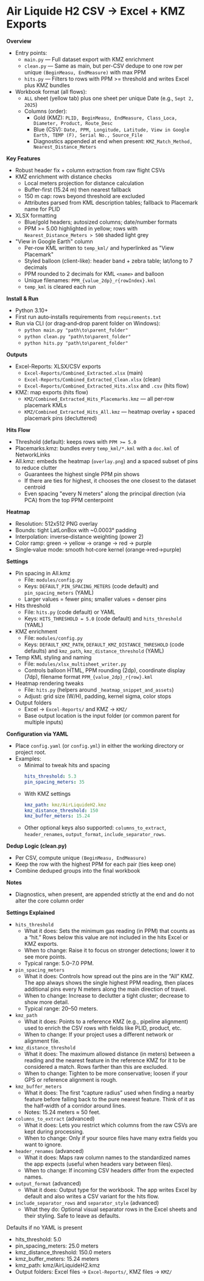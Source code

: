 Air Liquide H2 CSV -> Excel + KMZ Exports
=========================================

**Overview**
- Entry points:
  - `main.py` — Full dataset export with KMZ enrichment
  - `clean.py` — Same as main, but per-CSV dedupe to one row per unique `(BeginMeasu, EndMeasure)` with max PPM
  - `hits.py` — Filters to rows with PPM >= threshold and writes Excel plus KMZ bundles
- Workbook format (all flows):
  - `ALL` sheet (yellow tab) plus one sheet per unique Date (e.g., `Sept 2, 2025`)
  - Columns (order):
    - Gold (KMZ): `PLID, BeginMeasu, EndMeasure, Class_Loca, Diameter, Product, Route_Desc`
    - Blue (CSV): `Date, PPM, Longitude, Latitude, View in Google Earth, TEMP (F), Serial No., Source_File`
    - Diagnostics appended at end when present: `KMZ_Match_Method, Nearest_Distance_Meters`

**Key Features**
- Robust header fix + column extraction from raw flight CSVs
- KMZ enrichment with distance checks
  - Local meters projection for distance calculation
  - Buffer-first (15.24 m) then nearest fallback
  - 150 m cap: rows beyond threshold are excluded
  - Attributes parsed from KML description tables; fallback to Placemark name for PLID
- XLSX formatting
  - Blue/gold headers; autosized columns; date/number formats
  - PPM >= 5.00 highlighted in yellow; rows with `Nearest_Distance_Meters > 500` shaded light grey
- "View in Google Earth" column
  - Per‑row KML written to `temp_kml/` and hyperlinked as "View Placemark"
  - Styled balloon (client-like): header band + zebra table; lat/long to 7 decimals
  - PPM rounded to 2 decimals for KML `<name>` and balloon
  - Unique filenames: `PPM_{value_2dp}_r{rowIndex}.kml`
  - `temp_kml` is cleared each run

**Install & Run**
- Python 3.10+
- First run auto‑installs requirements from `requirements.txt`
- Run via CLI (or drag‑and‑drop parent folder on Windows):
  - `python main.py "path\to\parent_folder"`
  - `python clean.py "path\to\parent_folder"`
  - `python hits.py "path\to\parent_folder"`

**Outputs**
- Excel-Reports: XLSX/CSV exports
  - `Excel-Reports/Combined_Extracted.xlsx` (main)
  - `Excel-Reports/Combined_Extracted_Clean.xlsx` (clean)
  - `Excel-Reports/Combined_Extracted_Hits.xlsx` and `.csv` (hits flow)
- KMZ: map exports (hits flow)
  - `KMZ/Combined_Extracted_Hits_Placemarks.kmz` — all per‑row placemark KMLs
  - `KMZ/Combined_Extracted_Hits_All.kmz` — heatmap overlay + spaced placemark pins (decluttered)

**Hits Flow**
- Threshold (default): keeps rows with `PPM >= 5.0`
- Placemarks.kmz: bundles every `temp_kml/*.kml` with a `doc.kml` of NetworkLinks
- All.kmz: embeds the heatmap (`overlay.png`) and a spaced subset of pins to reduce clutter
  - Guarantees the highest single PPM pin shows
  - If there are ties for highest, it chooses the one closest to the dataset centroid
  - Even spacing "every N meters" along the principal direction (via PCA) from the top PPM centerpoint

**Heatmap**
- Resolution: 512x512 PNG overlay
- Bounds: tight LatLonBox with ~0.0003° padding
- Interpolation: inverse‑distance weighting (power 2)
- Color ramp: green → yellow → orange → red → purple
- Single‑value mode: smooth hot‑core kernel (orange→red→purple)

**Settings**
- Pin spacing in All.kmz
  - File: `modules/config.py`
  - Keys: `DEFAULT_PIN_SPACING_METERS` (code default) and `pin_spacing_meters` (YAML)
  - Larger values = fewer pins; smaller values = denser pins
- Hits threshold
  - File: `hits.py` (code default) or YAML
  - Keys: `HITS_THRESHOLD = 5.0` (code default) and `hits_threshold` (YAML)
- KMZ enrichment
  - File: `modules/config.py`
  - Keys: `DEFAULT_KMZ_PATH`, `DEFAULT_KMZ_DISTANCE_THRESHOLD` (code defaults) and `kmz_path`, `kmz_distance_threshold` (YAML)
- Temp KML styling and naming
  - File: `modules/xlsx_multisheet_writer.py`
  - Controls balloon HTML, PPM rounding (2dp), coordinate display (7dp), filename format `PPM_{value_2dp}_r{row}.kml`
- Heatmap rendering tweaks
  - File: `hits.py` (helpers around `_heatmap_snippet_and_assets`)
  - Adjust: grid size (W/H), padding, kernel sigma, color stops
- Output folders
  - Excel -> `Excel-Reports/` and KMZ -> `KMZ/`
  - Base output location is the input folder (or common parent for multiple inputs)

**Configuration via YAML**
- Place `config.yaml` (or `config.yml`) in either the working directory or project root.
- Examples:
  - Minimal to tweak hits and spacing
    ```yaml
    hits_threshold: 5.3
    pin_spacing_meters: 35
    ```
  - With KMZ settings
    ```yaml
    kmz_path: kmz/AirLiquideH2.kmz
    kmz_distance_threshold: 150
    kmz_buffer_meters: 15.24
    ```
  - Other optional keys also supported: `columns_to_extract`, `header_renames`, `output_format`, `include_separator_rows`.

**Dedup Logic (clean.py)**
- Per CSV, compute unique `(BeginMeasu, EndMeasure)`
- Keep the row with the highest PPM for each pair (ties keep one)
- Combine deduped groups into the final workbook

**Notes**
- Diagnostics, when present, are appended strictly at the end and do not alter the core column order

**Settings Explained**
- `hits_threshold`
  - What it does: Sets the minimum gas reading (in PPM) that counts as a “hit.” Rows below this value are not included in the hits Excel or KMZ exports.
  - When to change: Raise it to focus on stronger detections; lower it to see more points.
  - Typical range: 5.0–7.0 PPM.
- `pin_spacing_meters`
  - What it does: Controls how spread out the pins are in the “All” KMZ. The app always shows the single highest PPM reading, then places additional pins every N meters along the main direction of travel.
  - When to change: Increase to declutter a tight cluster; decrease to show more detail.
  - Typical range: 20–50 meters.
- `kmz_path`
  - What it does: Points to a reference KMZ (e.g., pipeline alignment) used to enrich the CSV rows with fields like PLID, product, etc.
  - When to change: If your project uses a different network or alignment file.
- `kmz_distance_threshold`
  - What it does: The maximum allowed distance (in meters) between a reading and the nearest feature in the reference KMZ for it to be considered a match. Rows farther than this are excluded.
  - When to change: Tighten to be more conservative; loosen if your GPS or reference alignment is rough.
- `kmz_buffer_meters`
  - What it does: The first “capture radius” used when finding a nearby feature before falling back to the pure nearest feature. Think of it as the half‑width of a corridor around lines.
  - Notes: 15.24 meters ≈ 50 feet.
- `columns_to_extract` (advanced)
  - What it does: Lets you restrict which columns from the raw CSVs are kept during processing.
  - When to change: Only if your source files have many extra fields you want to ignore.
- `header_renames` (advanced)
  - What it does: Maps raw column names to the standardized names the app expects (useful when headers vary between files).
  - When to change: If incoming CSV headers differ from the expected names.
- `output_format` (advanced)
  - What it does: Output type for the workbook. The app writes Excel by default and also writes a CSV variant for the hits flow.
- `include_separator_rows` and `separator_style` (advanced)
  - What they do: Optional visual separator rows in the Excel sheets and their styling. Safe to leave as defaults.

Defaults if no YAML is present
- hits_threshold: 5.0
- pin_spacing_meters: 25.0 meters
- kmz_distance_threshold: 150.0 meters
- kmz_buffer_meters: 15.24 meters
- kmz_path: kmz/AirLiquideH2.kmz
- Output folders: Excel files -> `Excel-Reports/`, KMZ files -> `KMZ/`
